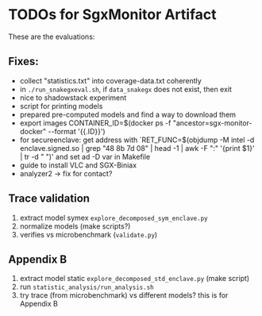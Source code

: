 # TODOs for SgxMonitor Artifact

These are the evaluations:

## Fixes:
- collect "statistics.txt" into coverage-data.txt coherently
- in `./run_snakegxeval.sh`, if `data_snakegx` does not exist, then exit
- nice to shadowstack experiment
- script for printing models
- prepared pre-computed models and find a way to download them
- export images CONTAINER_ID=$(docker ps -f "ancestor=sgx-monitor-docker" --format '{{.ID}}')
- for secureenclave: get address with `RET_FUNC=$(objdump -M intel -d enclave.signed.so | grep "48 8b 7d 08" | head -1 | awk -F ":" '{print $1}' | tr -d " ")' and set ad -D var in Makefile
- guide to install VLC and SGX-Biniax
- analyzer2 -> fix for contact?

## Trace validation
1. extract model symex `explore_decomposed_sym_enclave.py`
3. normalize models (make scripts?)
4. verifies vs microbenchmark (`validate.py`)  

## Appendix B
1. extract model static `explore_decomposed_std_enclave.py` (make script)
2. run `statistic_analysis/run_analysis.sh`
3. try trace (from microbenchmark) vs different models? this is for Appendix B

